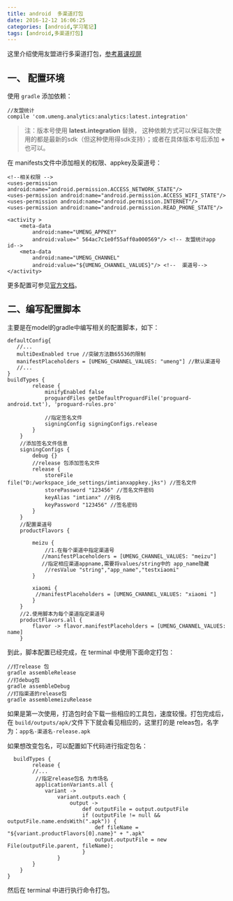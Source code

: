 ```yaml
---
title: android  多渠道打包
date: 2016-12-12 16:06:25
categories: [android,学习笔记]
tags: [android,多渠道打包]
---
```

这里介绍使用友盟进行多渠道打包，[参考慕课视屏](http://www.imooc.com/learn/752)

## 一、 配置环境
使用 `gradle` 添加依赖：

```
//友盟统计
compile 'com.umeng.analytics:analytics:latest.integration'
```
<!-- more -->
> 注：版本号使用 **latest.integration** 替换， 这种依赖方式可以保证每次使用的都是最新的sdk（但这种使用得sdk支持）；或者在具体版本号后添加 **+** 也可以。

在 manifests文件中添加相关的权限、appkey及渠道号：

```
<!--相关权限 -->
<uses-permission android:name="android.permission.ACCESS_NETWORK_STATE"/>
<uses-permission android:name="android.permission.ACCESS_WIFI_STATE"/>
<uses-permission android:name="android.permission.INTERNET"/>
<uses-permission android:name="android.permission.READ_PHONE_STATE"/>

<activity >
    <meta-data
        android:name="UMENG_APPKEY"
        android:value="	564ac7c1e0f55aff0a000569"/> <!-- 友盟统计app id-->
    <meta-data
        android:name="UMENG_CHANNEL"
        android:value="${UMENG_CHANNEL_VALUES}"/> <!--  渠道号-->
</activity>

```
更多配置可参见[官方文档](http://dev.umeng.com/analytics/android-doc/integration?spm=0.0.0.0.RSo52l)。

## 二、编写配置脚本
主要是在model的gradle中编写相关的配置脚本，如下：

```
defaultConfig{
   //...
   multiDexEnabled true //突破方法数65536的限制
   manifestPlaceholders = [UMENG_CHANNEL_VALUES: "umeng"] //默认渠道号
   //...
}
buildTypes {
        release {
            minifyEnabled false
            proguardFiles getDefaultProguardFile('proguard-android.txt'), 'proguard-rules.pro'

            //指定签名文件
            signingConfig signingConfigs.release
        }
    }
    //添加签名文件信息
    signingConfigs {
        debug {}
        //release 包添加签名文件
        release {
            storeFile file("D:/workspace_ide_settings/imtianxappkey.jks") //签名文件
            storePassword "123456" //签名文件密码
            keyAlias "imtianx" //别名
            keyPassword "123456" //签名密码
        }
    }
    //配置渠道号
    productFlavors {

        meizu {
            //1.在每个渠道中指定渠道号
           //manifestPlaceholders = [UMENG_CHANNEL_VALUES: "meizu"]
           //指定相应渠道appname,需要将values/string中的 app_name隐藏
            //resValue "string","app_name","testxiaomi"
        }

        xiaomi {
         //manifestPlaceholders = [UMENG_CHANNEL_VALUES: "xiaomi "]
        }
    }
    //2.使用脚本为每个渠道指定渠道号
    productFlavors.all {
        flavor -> flavor.manifestPlaceholders = [UMENG_CHANNEL_VALUES: name]
    }
```

到此，脚本配置已经完成，在 terminal 中使用下面命定打包：

```
//打release 包
gradle assembleRelease
//打debug包
gradle assembleDebug
//打指渠道的release包
gradle assemblemeizuRelease
```
如果是第一次使用，打造包时会下载一些相应的工具包，速度较慢。打包完成后，在 `build/outputs/apk/`文件下下就会看见相应的，这里打的是 releas包，名字为：`app名-渠道名-release.apk`

如果想改变包名，可以配置如下代码进行指定包名：

```
  buildTypes {
        release {
        //...
         //指定release包名 为市场名
         applicationVariants.all {
            variant ->
                variant.outputs.each {
                    output ->
                        def outputFile = output.outputFile
                        if (outputFile != null && outputFile.name.endsWith(".apk")) {
                            def fileName = "${variant.productFlavors[0].name}" + ".apk"
                            output.outputFile = new File(outputFile.parent, fileName);
                        }
                }
        }
    }
}

```

然后在 terminal 中进行执行命令打包。








